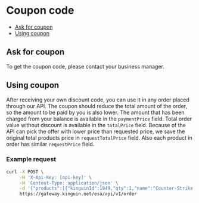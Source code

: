 # Coupon code

- [Ask for coupon](#ask-for-coupon)
- [Using coupon](#using-coupon)

## Ask for coupon

To get the coupon code, please contact your business manager.

## Using coupon

After receiving your own discount code, you can use it in any order placed through our API.
The coupon should reduce the total amount of the order, so the amount to be paid by you is also lower.
The amount that has been charged from your balance is available in the `paymentPrice` field. Total order value without discount is available in the `totalPrice` field.
Because of the API can pick the offer with lower price than requested price, we save the original total products price in `requestTotalPrice` field. Also each product in order has similar `requestPrice` field.

### Example request

```bash
curl -X POST \
     -H 'X-Api-Key: [api-key]' \
     -H 'Content-Type: application/json' \
     -d '{"products":[{"kinguinId":1949,"qty":1,"name":"Counter-Strike: Source Steam CD Key","price":5.79}],"couponCode":"ESA3"}' \
     https://gateway.kinguin.net/esa/api/v1/order
```
